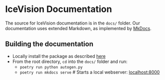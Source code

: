 # IceVision Documentation

The source for IceVision documentation is in the `docs/` folder.
Our documentation uses extended Markdown, as implemented by [MkDocs](http://mkdocs.org).

## Building the documentation

- Locally install the package as described [here](https://airctic.com/install/#option-2-installing-an-editable-package-locally-for-developers)
- From the root directory, `cd` into the `docs/` folder and run:
    - `poetry run python autogen.py`
    - `poetry run mkdocs serve`    # Starts a local webserver:  [localhost:8000](http://localhost:8000)
